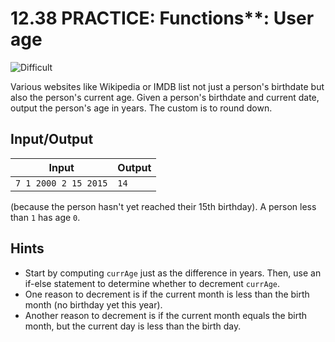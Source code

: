 # 12.38 PRACTICE: Functions**: User age
![Difficult]

Various websites like Wikipedia or IMDB list not just a person's birthdate but also the person's current age. Given a person's birthdate and current date, output the person's age in years. The custom is to round down.

## Input/Output
Input | Output
--- | ---
`7 1 2000 2 15 2015` | `14`

(because the person hasn't yet reached their 15th birthday).
A person less than `1` has age `0`.

## Hints
* Start by computing `currAge` just as the difference in years. Then, use an if-else statement to determine whether to decrement `currAge`.
* One reason to decrement is if the current month is less than the birth month (no birthday yet this year).
* Another reason to decrement is if the current month equals the birth month, but the current day is less than the birth day.

[Difficult]: https://flat.badgen.net/badge/Difficult/★★☆☆/yellow